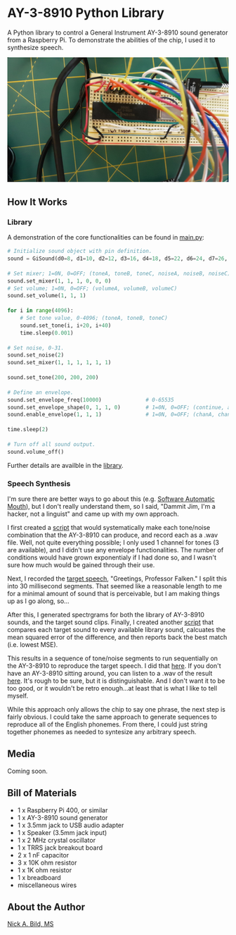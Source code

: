 # AY-3-8910 Python Library

A Python library to control a General Instrument AY-3-8910 sound generator from a Raspberry Pi.  To demonstrate the abilities of the chip, I used it to synthesize speech.

<p align="center">
<img src="https://raw.githubusercontent.com/nickbild/ay-3-8910/main/media/breadboard_close_sm.jpg">
</p>

## How It Works

### Library

A demonstration of the core functionalities can be found in [main.py](https://github.com/nickbild/ay-3-8910/blob/main/main.py):

```python
# Initialize sound object with pin definition.
sound = GiSound(d0=8, d1=10, d2=12, d3=16, d4=18, d5=22, d6=24, d7=26, bc1=36, bdir=38, reset=40)

# Set mixer; 1=0N, 0=OFF; (toneA, toneB, toneC, noiseA, noiseB, noiseC)
sound.set_mixer(1, 1, 1, 0, 0, 0)
# Set volume; 1=0N, 0=OFF; (volumeA, volumeB, volumeC)
sound.set_volume(1, 1, 1)
    
for i in range(4096):
    # Set tone value, 0-4096; (toneA, toneB, toneC)
    sound.set_tone(i, i+20, i+40)
    time.sleep(0.001)

# Set noise, 0-31.
sound.set_noise(2)
sound.set_mixer(1, 1, 1, 1, 1, 1)

sound.set_tone(200, 200, 200)

# Define an envelope.
sound.set_envelope_freq(10000)              # 0-65535
sound.set_envelope_shape(0, 1, 1, 0)        # 1=0N, 0=OFF; (continue, attack, alternate, hold)
sound.enable_envelope(1, 1, 1)              # 1=0N, 0=OFF; (chanA, chanB, chanC)

time.sleep(2)
    
# Turn off all sound output.
sound.volume_off()
```

Further details are availble in the [library](https://github.com/nickbild/ay-3-8910/blob/main/gi_sound.py).

### Speech Synthesis

I'm sure there are better ways to go about this (e.g. [Software Automatic Mouth](https://en.wikipedia.org/wiki/Software_Automatic_Mouth)), but I don't really understand them, so I said, "Dammit Jim, I'm a hacker, not a linguist" and came up with my own approach.

I first created a [script](https://github.com/nickbild/ay-3-8910/blob/main/create_library.py) that would systematically make each tone/noise combination that the AY-3-8910 can produce, and record each as a .wav file.  Well, not quite everything possible; I only used 1 channel for tones (3 are available), and I didn't use any envelope functionalities.  The number of conditions would have grown exponentialy if I had done so, and I wasn't sure how much would be gained through their use.

Next, I recorded the [target speech](https://github.com/nickbild/ay-3-8910/blob/main/greetings_mono.wav), "Greetings, Professor Falken."  I split this into 30 millisecond segments.  That seemed like a reasonable length to me for a minimal amount of sound that is perceivable, but I am making things up as I go along, so...

After this, I generated spectrgrams for both the library of AY-3-8910 sounds, and the target sound clips.  Finally, I created another [script](https://github.com/nickbild/ay-3-8910/blob/main/compare_spectrograms.py) that compares each target sound to every available library sound, calcuates the mean squared error of the difference, and then reports back the best match (i.e. lowest MSE).

This results in a sequence of tone/noise segments to run sequentially on the AY-3-8910 to reproduce the target speech.  I did that [here](https://github.com/nickbild/ay-3-8910/blob/main/speech.py).  If you don't have an AY-3-8910 sitting around, you can listen to a .wav of the result [here](https://github.com/nickbild/ay-3-8910/blob/main/greetings_synthesized.wav?raw=true).  It's rough to be sure, but it is distinguishable.  And I don't want it to be too good, or it wouldn't be retro enough...at least that is what I like to tell myself.

While this approach only allows the chip to say one phrase, the next step is fairly obvious.  I could take the same approach to generate sequences to reproduce all of the English phonemes.  From there, I could just string together phonemes as needed to syntesize any arbitrary speech.

## Media

Coming soon.

## Bill of Materials

- 1 x Raspberry Pi 400, or similar
- 1 x AY-3-8910 sound generator
- 1 x 3.5mm jack to USB audio adapter
- 1 x Speaker (3.5mm jack input)
- 1 x 2 MHz crystal oscillator
- 1 x TRRS jack breakout board
- 2 x 1 nF capacitor
- 3 x 10K ohm resistor
- 1 x 1K ohm resistor
- 1 x breadboard
- miscellaneous wires

## About the Author

[Nick A. Bild, MS](https://nickbild79.firebaseapp.com/#!/)
